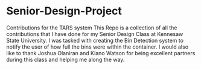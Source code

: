 # Senior-Design-Project
Contributions for the TARS system
This Repo is a collection of all the contributions that I have done for my Senior Design Class at Kennesaw State University. 
I was tasked with creating the Bin Detection system to notify the user of how full the bins were within the container.
I would also like to thank Joshua Olaniran and Kiano Watson for being excellent partners during this class and helping me along the way.
